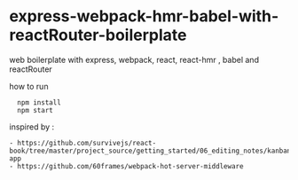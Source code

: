 # express-webpack-hmr-babel-with-reactRouter-boilerplate
web boilerplate with express, webpack, react, react-hmr , babel and reactRouter

how to run  
```
  npm install
  npm start
```

inspired by :
```
- https://github.com/survivejs/react-book/tree/master/project_source/getting_started/06_editing_notes/kanban-app
- https://github.com/60frames/webpack-hot-server-middleware
```
